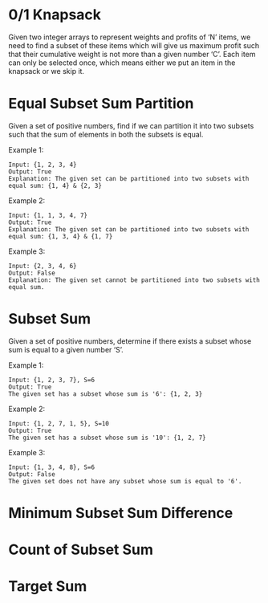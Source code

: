 # 0/1 Knapsack

Given two integer arrays to represent weights and profits of ‘N’ items, we need to find a subset of these items which will give us maximum profit such that their cumulative weight is not more than a given number ‘C’. Each item can only be selected once, which means either we put an item in the knapsack or we skip it.

# Equal Subset Sum Partition

Given a set of positive numbers, find if we can partition it into two subsets such that the sum of elements in both the subsets is equal.

Example 1:
```
Input: {1, 2, 3, 4}
Output: True
Explanation: The given set can be partitioned into two subsets with equal sum: {1, 4} & {2, 3}
```

Example 2:
```
Input: {1, 1, 3, 4, 7}
Output: True
Explanation: The given set can be partitioned into two subsets with equal sum: {1, 3, 4} & {1, 7}
```

Example 3:
```
Input: {2, 3, 4, 6}
Output: False
Explanation: The given set cannot be partitioned into two subsets with equal sum.
```

# Subset Sum

Given a set of positive numbers, determine if there exists a subset whose sum is equal to a given number ‘S’.

Example 1:
```
Input: {1, 2, 3, 7}, S=6
Output: True
The given set has a subset whose sum is '6': {1, 2, 3}
```

Example 2:
```
Input: {1, 2, 7, 1, 5}, S=10
Output: True
The given set has a subset whose sum is '10': {1, 2, 7}
```

Example 3:
```
Input: {1, 3, 4, 8}, S=6
Output: False
The given set does not have any subset whose sum is equal to '6'.
```

# Minimum Subset Sum Difference


# Count of Subset Sum


# Target Sum